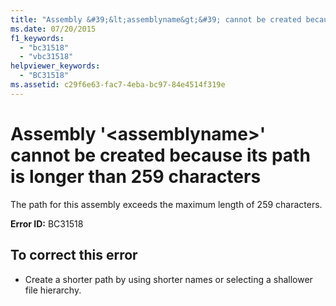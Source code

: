 ```yaml
---
title: "Assembly &#39;&lt;assemblyname&gt;&#39; cannot be created because its path is longer than 259 characters"
ms.date: 07/20/2015
f1_keywords: 
  - "bc31518"
  - "vbc31518"
helpviewer_keywords: 
  - "BC31518"
ms.assetid: c29f6e63-fac7-4eba-bc97-84e4514f319e
---
```

# Assembly &#39;&lt;assemblyname&gt;&#39; cannot be created because its path is longer than 259 characters
The path for this assembly exceeds the maximum length of 259 characters.  

 **Error ID:** BC31518  

## To correct this error  

- Create a shorter path by using shorter names or selecting a shallower file hierarchy.
